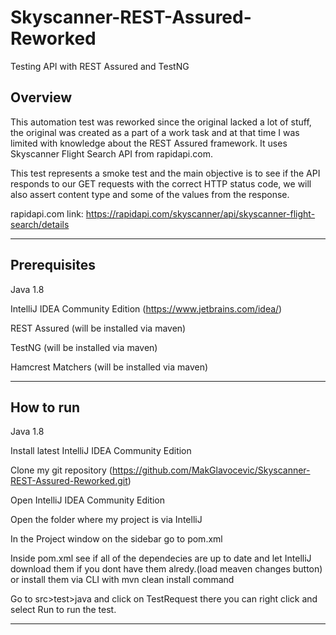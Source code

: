 # Skyscanner-REST-Assured-Reworked
Testing API with REST Assured and TestNG

## Overview

This automation test was reworked since the original lacked a lot of stuff, the original was created as a part of a work task and at that time 
I was limited with knowledge about the REST Assured framework. It uses Skyscanner Flight Search API from rapidapi.com.

This test represents a smoke test and the main objective is to see if the API responds to our GET requests with the correct HTTP status code, we will also assert content type and some of the values from the response.

rapidapi.com link: https://rapidapi.com/skyscanner/api/skyscanner-flight-search/details

--------------------------------------

## Prerequisites
Java 1.8

IntelliJ IDEA Community Edition (https://www.jetbrains.com/idea/)

REST Assured (will be installed via maven)

TestNG (will be installed via maven)

Hamcrest Matchers (will be installed via maven)

--------------------------------------

## How to run

Java 1.8

Install latest IntelliJ IDEA Community Edition

Clone my git repository (https://github.com/MakGlavocevic/Skyscanner-REST-Assured-Reworked.git)

Open IntelliJ IDEA Community Edition

Open the folder where my project is via IntelliJ

In the Project window on the sidebar go to pom.xml 

Inside pom.xml see if all of the dependecies are up to date and let IntelliJ download them if you dont have them alredy.(load meaven changes button) or install them via CLI with mvn clean install command

Go to src>test>java and click on TestRequest there you can right click and select Run to run the test.

--------------------------------------

